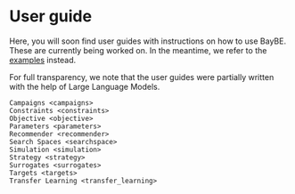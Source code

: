 # User guide

Here, you will soon find user guides with instructions on how to use BayBE.
These are currently being worked on.
In the meantime, we refer to the [examples](../../examples/examples) instead.

For full transparency, we note that the user guides were partially written with the help of Large Language Models.

```{toctree}
Campaigns <campaigns>
Constraints <constraints>
Objective <objective>
Parameters <parameters>
Recommender <recommender>
Search Spaces <searchspace>
Simulation <simulation>
Strategy <strategy>
Surrogates <surrogates>
Targets <targets>
Transfer Learning <transfer_learning>
```